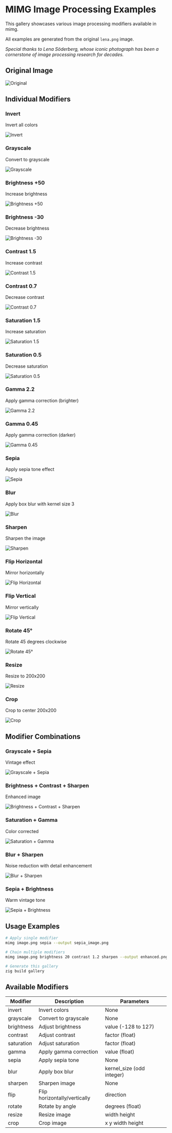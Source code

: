 # MIMG Image Processing Examples

This gallery showcases various image processing modifiers available in mimg.

All examples are generated from the original `lena.png` image.

*Special thanks to Lena Söderberg, whose iconic photograph has been a cornerstone of image processing research for decades.*

## Original Image

![Original](examples/lena.png)

## Individual Modifiers

### Invert

Invert all colors

![Invert](examples/gallery/invert_lena.png)

### Grayscale

Convert to grayscale

![Grayscale](examples/gallery/grayscale_lena.png)

### Brightness +50

Increase brightness

![Brightness +50](examples/gallery/brightness_50_lena.png)

### Brightness -30

Decrease brightness

![Brightness -30](examples/gallery/brightness_-30_lena.png)

### Contrast 1.5

Increase contrast

![Contrast 1.5](examples/gallery/contrast_1.5_lena.png)

### Contrast 0.7

Decrease contrast

![Contrast 0.7](examples/gallery/contrast_0.7_lena.png)

### Saturation 1.5

Increase saturation

![Saturation 1.5](examples/gallery/saturation_1.5_lena.png)

### Saturation 0.5

Decrease saturation

![Saturation 0.5](examples/gallery/saturation_0.5_lena.png)

### Gamma 2.2

Apply gamma correction (brighter)

![Gamma 2.2](examples/gallery/gamma_2.2_lena.png)

### Gamma 0.45

Apply gamma correction (darker)

![Gamma 0.45](examples/gallery/gamma_0.45_lena.png)

### Sepia

Apply sepia tone effect

![Sepia](examples/gallery/sepia_lena.png)

### Blur

Apply box blur with kernel size 3

![Blur](examples/gallery/blur_3_lena.png)

### Sharpen

Sharpen the image

![Sharpen](examples/gallery/sharpen_lena.png)

### Flip Horizontal

Mirror horizontally

![Flip Horizontal](examples/gallery/flip_horizontal_lena.png)

### Flip Vertical

Mirror vertically

![Flip Vertical](examples/gallery/flip_vertical_lena.png)

### Rotate 45°

Rotate 45 degrees clockwise

![Rotate 45°](examples/gallery/rotate_45_lena.png)

### Resize

Resize to 200x200

![Resize](examples/gallery/resize_200_200_lena.png)

### Crop

Crop to center 200x200

![Crop](examples/gallery/crop_25_25_200_200_lena.png)

## Modifier Combinations

### Grayscale + Sepia

Vintage effect

![Grayscale + Sepia](examples/gallery/grayscale_sepia_lena.png)

### Brightness + Contrast + Sharpen

Enhanced image

![Brightness + Contrast + Sharpen](examples/gallery/brightness_30_contrast_1.2_sharpen_lena.png)

### Saturation + Gamma

Color corrected

![Saturation + Gamma](examples/gallery/saturation_0.3_gamma_1.5_lena.png)

### Blur + Sharpen

Noise reduction with detail enhancement

![Blur + Sharpen](examples/gallery/blur_5_sharpen_lena.png)

### Sepia + Brightness

Warm vintage tone

![Sepia + Brightness](examples/gallery/sepia_brightness_20_lena.png)

## Usage Examples

```bash
# Apply single modifier
mimg image.png sepia --output sepia_image.png

# Chain multiple modifiers
mimg image.png brightness 20 contrast 1.2 sharpen --output enhanced.png

# Generate this gallery
zig build gallery
```

## Available Modifiers

| Modifier | Description | Parameters |
|----------|-------------|------------|
| invert | Invert colors | None |
| grayscale | Convert to grayscale | None |
| brightness | Adjust brightness | value (-128 to 127) |
| contrast | Adjust contrast | factor (float) |
| saturation | Adjust saturation | factor (float) |
| gamma | Apply gamma correction | value (float) |
| sepia | Apply sepia tone | None |
| blur | Apply box blur | kernel_size (odd integer) |
| sharpen | Sharpen image | None |
| flip | Flip horizontally/vertically | direction |
| rotate | Rotate by angle | degrees (float) |
| resize | Resize image | width height |
| crop | Crop image | x y width height |
